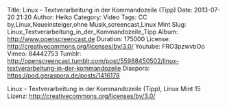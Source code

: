 Title: Linux - Textverarbeitung in der Kommandozeile (Tipp)
Date: 2013-07-20 21:20
Author: Heiko
Category: Video
Tags: CC by,Linux,Neueinsteiger,ohne Musik,screencast,Linux Mint
Slug: Linux_Textverarbeitung_in_der_Kommandozeile_Tipp
Album: http://www.openscreencast.de
Duration: 175000
License: http://creativecommons.org/licenses/by/3.0/
Youtube: FRO3pzwvbOo
Vimeo: 84442753
Tumblr: http://openscreencast.tumblr.com/post/55988450502/linux-textverarbeitung-in-der-kommandozeile
Diaspora: https://pod.geraspora.de/posts/1416178

Linux - Textverarbeitung in der Kommandozeile (Tipp), Linux Mint 15  
Lizenz: <http://creativecommons.org/licenses/by/3.0/>

